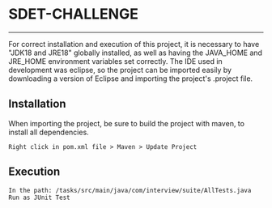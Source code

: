 # SDET-CHALLENGE

---

For correct installation and execution of this project, it is necessary to have "JDK18 and JRE18" globally installed, as well as having the JAVA_HOME and JRE_HOME environment variables set correctly. The IDE used in development was eclipse, so the project can be imported easily by downloading a version of Eclipse and importing the project's .project file.

## Installation

When importing the project, be sure to build the project with maven, to install all dependencies.

`Right click in pom.xml file > Maven > Update Project`

## Execution

`In the path: /tasks/src/main/java/com/interview/suite/AllTests.java`
`Run as JUnit Test`
